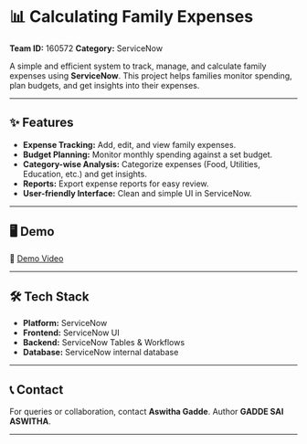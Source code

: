 # 📊 Calculating Family Expenses

**Team ID:** 160572
**Category:** ServiceNow

A simple and efficient system to track, manage, and calculate family expenses using **ServiceNow**. This project helps families monitor spending, plan budgets, and get insights into their expenses.

---

## ✨ Features

* **Expense Tracking:** Add, edit, and view family expenses.
* **Budget Planning:** Monitor monthly spending against a set budget.
* **Category-wise Analysis:** Categorize expenses (Food, Utilities, Education, etc.) and get insights.
* **Reports:** Export expense reports for easy review.
* **User-friendly Interface:** Clean and simple UI in ServiceNow.

---

## 🖥️ Demo

🎥 [Demo Video](./demo.mp4)



---

## 🛠️ Tech Stack

* **Platform:** ServiceNow
* **Frontend:** ServiceNow UI
* **Backend:** ServiceNow Tables & Workflows
* **Database:** ServiceNow internal database

---




## 📞 Contact

For queries or collaboration, contact **Aswitha Gadde**.
Author
**GADDE SAI ASWITHA**.

---
